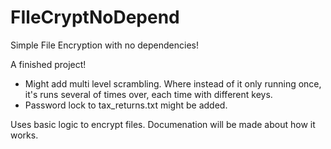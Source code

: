 # FIleCryptNoDepend
Simple File Encryption with no dependencies!

A finished project! 

* Might add multi level scrambling. Where instead of it only running once, it's runs several of times over, each time with different keys.
* Password lock to tax_returns.txt might be added.

Uses basic logic to encrypt files. Documenation will be made about how it works.
